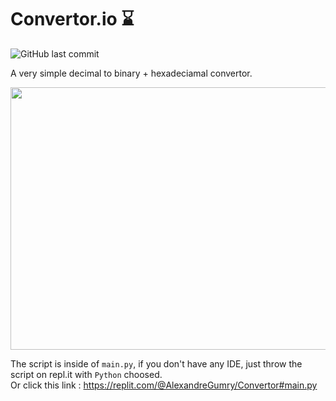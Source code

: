 # Convertor.io ⌛

![GitHub last commit](https://img.shields.io/github/last-commit/alexandreaero/convertor.io)

A very simple decimal to binary + hexadeciamal convertor.  

<img src ="https://user-images.githubusercontent.com/66020831/112164914-939dc600-8bee-11eb-9baf-41696c5cecd8.png" width="800" height="420">


The script is inside of ``main.py``, if you don't have any IDE, just throw the script on repl.it with ``Python`` choosed.  
Or click this link : https://replit.com/@AlexandreGumry/Convertor#main.py
